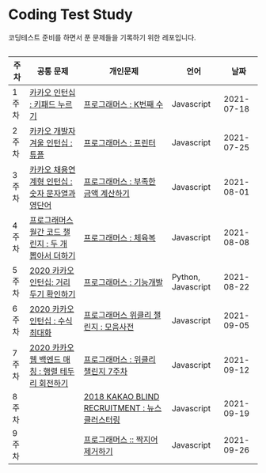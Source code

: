 # Coding Test Study
 코딩테스트 준비를 하면서 푼 문제들을 기록하기 위한 레포입니다.


##
 주차 | 공통 문제 | 개인문제 | 언어 | 날짜
------------ | ------------- | ------------- | ------------- | ------------- |
1주차 | [카카오 인턴십 : 키패드 누르기](https://github.com/Younggil-kim/Coding-Test-Study/blob/master/Week%201/%EA%B3%B5%ED%86%B5%EB%AC%B8%EC%A0%9C1.js) | [프로그래머스 : K번째 수](https://github.com/Younggil-kim/Coding-Test-Study/blob/master/Week%201/%EA%B0%9C%EC%9D%B8%EB%AC%B8%EC%A0%9C1.js) | Javascript | 2021-07-18 
2주차 | [카카오 개발자 겨울 인턴십 : 튜플](https://github.com/Younggil-kim/Coding-Test-Study/blob/master/Week%202/%EA%B3%B5%ED%86%B5%EB%AC%B8%EC%A0%9C2.js) | [프로그래머스 : 프린터](https://github.com/Younggil-kim/Coding-Test-Study/blob/master/Week%202/%EA%B0%9C%EC%9D%B8%EB%AC%B8%EC%A0%9C2.js) | Javascript | 2021-07-25 
3주차 | [카카오 채용연계형 인턴십 : 숫자 문자열과 영단어](https://github.com/Younggil-kim/Coding-Test-Study/blob/master/Week%203/%EA%B3%B5%ED%86%B5%EB%AC%B8%EC%A0%9C%203.js) | [프로그래머스 : 부족한 금액 계산하기](https://github.com/Younggil-kim/Coding-Test-Study/blob/master/Week%203/%EA%B0%9C%EC%9D%B8%EB%AC%B8%EC%A0%9C3.js) | Javascript | 2021-08-01 
4주차 | [프로그래머스 월간 코드 챌린지 : 두 개 뽑아서 더하기](https://github.com/Younggil-kim/Coding-Test-Study/blob/master/Week%204/%EA%B3%B5%ED%86%B5%EB%AC%B8%EC%A0%9C4.js) | [프로그래머스 : 체육복](https://github.com/Younggil-kim/Coding-Test-Study/blob/master/Week%204/%EA%B0%9C%EC%9D%B8%EB%AC%B8%EC%A0%9C4.js) | Javascript | 2021-08-08
5주차 | [2020 카카오 인턴십: 거리두기 확인하기](https://github.com/Younggil-kim/Coding-Test-Study/blob/master/Week%205/%EA%B3%B5%ED%86%B5%EB%AC%B8%EC%A0%9C%205.py) | [프로그래머스 : 기능개발](https://github.com/Younggil-kim/Coding-Test-Study/blob/master/Week%205/%EA%B0%9C%EC%9D%B8%EB%AC%B8%EC%A0%9C%205.js) | Python, Javascript | 2021-08-22
6주차 | [2020 카카오 인턴십 : 수식 최대화](https://github.com/Younggil-kim/Coding-Test-Study/blob/master/Week%206/%EA%B3%B5%ED%86%B5%EB%AC%B8%EC%A0%9C%206.js) | [프로그래머스 위클리 챌린지 : 모음사전 ](https://github.com/Younggil-kim/Coding-Test-Study/blob/master/Week%206/%EA%B0%9C%EC%9D%B8%EB%AC%B8%EC%A0%9C%206.js) | Javascript | 2021-09-05
7주차 | [2020 카카오 웹 백엔드 매칭 : 행렬 테두리 회전하기](https://github.com/Younggil-kim/Coding-Test-Study/blob/master/Week%207/%EA%B3%B5%ED%86%B5%EB%AC%B8%EC%A0%9C%207.js) | [프로그래머스 : 위클리 챌린지 7주차](https://github.com/Younggil-kim/Coding-Test-Study/blob/master/Week%207/%EA%B0%9C%EC%9D%B8%EB%AC%B8%EC%A0%9C%207.js) | Javascript | 2021-09-12
8주차 | []() | [ 2018 KAKAO BLIND RECRUITMENT : 뉴스 클러스터링 ](https://github.com/Younggil-kim/Coding-Test-Study/blob/master/Week%208/%EA%B0%9C%EC%9D%B8%EB%AC%B8%EC%A0%9C%208.js) | Javascript | 2021-09-19
9주차 | []() | [ 프로그래머스 :: 짝지어 제거하기 ](https://github.com/Younggil-kim/Coding-Test-Study/blob/master/Week%209/%EA%B0%9C%EC%9D%B8%EB%AC%B8%EC%A0%9C%209-1.js) | Javascript | 2021-09-26
